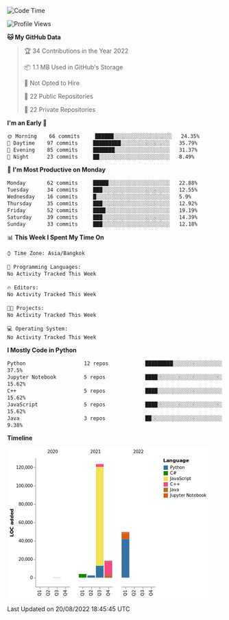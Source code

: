 <!--START_SECTION:waka-->
![Code Time](http://img.shields.io/badge/Code%20Time-822%20hrs%201%20min-blue)

![Profile Views](http://img.shields.io/badge/Profile%20Views-4-blue)

**🐱 My GitHub Data** 

> 🏆 34 Contributions in the Year 2022
 > 
> 📦 1.1 MB Used in GitHub's Storage 
 > 
> 🚫 Not Opted to Hire
 > 
> 📜 22 Public Repositories 
 > 
> 🔑 22 Private Repositories  
 > 
**I'm an Early 🐤** 

```text
🌞 Morning    66 commits     ██████░░░░░░░░░░░░░░░░░░░   24.35% 
🌆 Daytime    97 commits     █████████░░░░░░░░░░░░░░░░   35.79% 
🌃 Evening    85 commits     ███████░░░░░░░░░░░░░░░░░░   31.37% 
🌙 Night      23 commits     ██░░░░░░░░░░░░░░░░░░░░░░░   8.49%

```
📅 **I'm Most Productive on Monday** 

```text
Monday       62 commits     █████░░░░░░░░░░░░░░░░░░░░   22.88% 
Tuesday      34 commits     ███░░░░░░░░░░░░░░░░░░░░░░   12.55% 
Wednesday    16 commits     █░░░░░░░░░░░░░░░░░░░░░░░░   5.9% 
Thursday     35 commits     ███░░░░░░░░░░░░░░░░░░░░░░   12.92% 
Friday       52 commits     ████░░░░░░░░░░░░░░░░░░░░░   19.19% 
Saturday     39 commits     ███░░░░░░░░░░░░░░░░░░░░░░   14.39% 
Sunday       33 commits     ███░░░░░░░░░░░░░░░░░░░░░░   12.18%

```


📊 **This Week I Spent My Time On** 

```text
⌚︎ Time Zone: Asia/Bangkok

💬 Programming Languages: 
No Activity Tracked This Week

🔥 Editors: 
No Activity Tracked This Week

🐱‍💻 Projects: 
No Activity Tracked This Week

💻 Operating System: 
No Activity Tracked This Week

```

**I Mostly Code in Python** 

```text
Python                   12 repos            █████████░░░░░░░░░░░░░░░░   37.5% 
Jupyter Notebook         5 repos             ████░░░░░░░░░░░░░░░░░░░░░   15.62% 
C++                      5 repos             ████░░░░░░░░░░░░░░░░░░░░░   15.62% 
JavaScript               5 repos             ████░░░░░░░░░░░░░░░░░░░░░   15.62% 
Java                     3 repos             ██░░░░░░░░░░░░░░░░░░░░░░░   9.38%

```


**Timeline**

![Chart not found](https://raw.githubusercontent.com/pntt3011/pntt3011/main/charts/bar_graph.png) 


 Last Updated on 20/08/2022 18:45:45 UTC
<!--END_SECTION:waka-->
